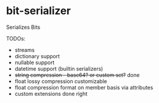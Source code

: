 # bit-serializer
Serializes Bits

TODOs:
- streams
- dictionary support
- nullable support
- datetime support (builtin serializers)
- ~~string compression - base64? or custom set?~~ done
- float lossy compression customizable
- float compression format on member basis via attributes
- custom extensions done right